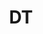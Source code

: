 ---
layout: prefab
title: DT
data_file: DT
parent: Prefabs
nav_exclude: true
search_exclude: false
---